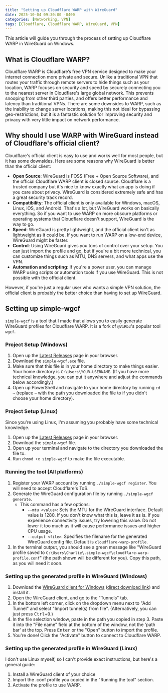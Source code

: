 ```yaml
---
title: "Setting up Cloudflare WARP with WireGuard"
date: 2025-10-04 09:30:00 -0400
categories: [Networking, VPN]
tags: [Cloudflare, Cloudflare WARP, WireGuard, VPN]
---
```


This article will guide you through the process of setting up Cloudflare WARP in WireGuard on Windows.

## What is Cloudflare WARP?

Cloudflare WARP is Cloudflare’s free VPN service designed to make your internet connection more private and secure. Unlike a traditional VPN that routes your traffic through remote servers to hide things such as your location, WARP focuses on security and speed by securely connecting you to the nearest server in Cloudflare's large global network. This prevents snooping from other third parties, and offers better performance and latency than traditional VPNs. There are some downsides to WARP, such as the inability to change server locations, making this not ideal for bypassing geo-restrictions, but it is a fantastic solution for improving security and privacy with very little impact on network performance.

## Why should I use WARP with WireGuard instead of Cloudflare's official client?
Cloudflare's official client is easy to use and works well for most people, but it has some downsides. Here are some reasons why WireGuard is better than the official client:

- **Open Source**: WireGuard is FOSS (Free + Open Source Software), and the official Cloudflare WARP client is closed source. Cloudflare is a trusted company but it's nice to know exactly what an app is doing if you care about privacy. WireGuard is considered extremely safe and has a great security track record.
- **Compatibility**: The official client is only available for Windows, macOS, Linux, iOS, and Android. That's a lot, but WireGuard works on basically everything. So if you want to use WARP on more obscure platforms or operating systems that Cloudflare doesn't support, WireGuard is the way to go.
- **Speed**: WireGuard is pretty lightweight, and the official client isn't as lightweight as it could be. If you want to run WARP on a low-end device, WireGuard might be faster.
- **Control**: Using WireGuard gives you tons of control over your setup. You can just import the profile and go, but if you're a bit more technical, you can customize things such as MTU, DNS servers, and what apps use the VPN.
- **Automation and scripting**: If you're a power user, you can manage WARP using scripts or automation tools if you use WireGuard. This is not possible with the official client.

However, if you're just a regular user who wants a simple VPN solution, the official client is probably the better choice than having to set up WireGuard.

## Setting up simple-wgcf
`simple-wgcf` is a tool that I made that allows you to easily generate WireGuard profiles for Cloudflare WARP. It is a fork of `@ViRb3`'s popular tool `wgcf`.

### Project Setup (Windows)
1. Open up the [Latest Releases](https://github.com/PowerPCFan/simple-wgcf/releases/latest) page in your browser.
2. Download the `simple-wgcf.exe` file.
3. Make sure that this file is in your home directory to make things easier. Your home directory is `C:\Users\YOUR-USERNAME`. (If you have more technical knowledge, you can put it anywhere and adjust the commands below accordingly.)
4. Open up PowerShell and navigate to your home directory by running `cd ~` (replace `~` with the path you downloaded the file to if you didn't choose your home directory).

### Project Setup (Linux)
Since you're using Linux, I'm assuming you probably have some technical knowledge.
1. Open up the [Latest Releases](https://github.com/PowerPCFan/simple-wgcf/releases/latest) page in your browser.
2. Download the `simple-wgcf` file.
3. Open up your terminal and navigate to the directory you downloaded the file to.
4. Run `chmod +x simple-wgcf` to make the file executable.

### Running the tool (All platforms)
1. Register your WARP account by running `./simple-wgcf register`. You will need to accept Cloudflare's ToS.
2. Generate the WireGuard configuration file by running `./simple-wgcf generate`.
    - This command has a few options:
        - `--mtu <value>`: Sets the MTU for the WireGuard interface. Default value is 1280. If you don't know what this is, leave it as is. If you experience connectivity issues, try lowering this value. Do not lower it too much as it will cause performance issues and higher CPU usage.
        - `--output <file>`: Specifies the filename for the generated WireGuard config file. Default is `cloudflare-warp-profile`.
3. In the terminal output, you should see a green message like "WireGuard profile saved to `C:\Users\Charlie\.simple-wgcf\cloudflare-warp-profile.conf`" (the path shown will be different for you). Copy this path, as you will need it soon.

### Setting up the generated profile in WireGuard (Windows)
1. Download the [WireGuard client for Windows](https://www.wireguard.com/install/) ([direct download link](https://download.wireguard.com/windows-client/wireguard-installer.exe)) and install it.
2. Open the WireGuard client, and go to the "Tunnels" tab.
3. In the bottom left corner, click on the dropdown menu next to "Add Tunnel" and select "Import tunnel(s) from file". (Alternatively, you can just press <kbd>Ctrl</kbd>+<kbd>O</kbd>.)
4. In the file selection window, paste in the path you copied in step 3. Paste it into the "File name" field at the bottom of the window, not the 'path bar' at the top. Press <kbd>Enter</kbd> or the "Open" button to import the profile.
5. You're done! Click the "Activate" button to connect to Cloudflare WARP.

### Setting up the generated profile in WireGuard (Linux)
I don't use Linux myself, so I can't provide exact instructions, but here's a general guide:
1. Install a WireGuard client of your choice
2. Import the .conf profile you copied in the "Running the tool" section.
3. Activate the profile to use WARP.

